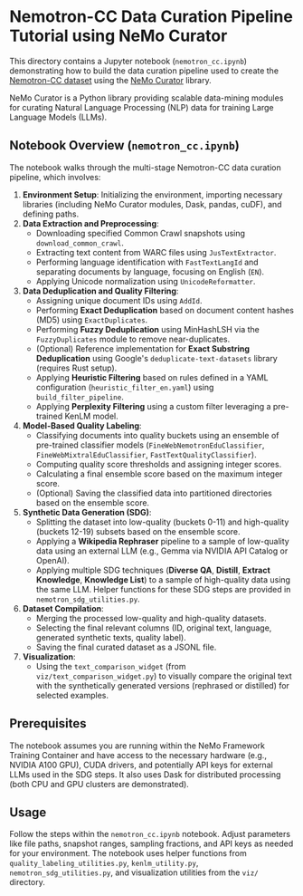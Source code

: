 # Nemotron-CC Data Curation Pipeline Tutorial using NeMo Curator

This directory contains a Jupyter notebook (`nemotron_cc.ipynb`) demonstrating how to build the data curation pipeline used to create the [Nemotron-CC dataset](https://arxiv.org/pdf/2412.02595) using the [NeMo Curator](https://github.com/NVIDIA/NeMo-Curator) library.

NeMo Curator is a Python library providing scalable data-mining modules for curating Natural Language Processing (NLP) data for training Large Language Models (LLMs).

## Notebook Overview (`nemotron_cc.ipynb`)

The notebook walks through the multi-stage Nemotron-CC data curation pipeline, which involves:

1.  **Environment Setup**: Initializing the environment, importing necessary libraries (including NeMo Curator modules, Dask, pandas, cuDF), and defining paths.
2.  **Data Extraction and Preprocessing**:
    *   Downloading specified Common Crawl snapshots using `download_common_crawl`.
    *   Extracting text content from WARC files using `JusTextExtractor`.
    *   Performing language identification with `FastTextLangId` and separating documents by language, focusing on English (`EN`).
    *   Applying Unicode normalization using `UnicodeReformatter`.
3.  **Data Deduplication and Quality Filtering**:
    *   Assigning unique document IDs using `AddId`.
    *   Performing **Exact Deduplication** based on document content hashes (MD5) using `ExactDuplicates`.
    *   Performing **Fuzzy Deduplication** using MinHashLSH via the `FuzzyDuplicates` module to remove near-duplicates.
    *   (Optional) Reference implementation for **Exact Substring Deduplication** using Google's `deduplicate-text-datasets` library (requires Rust setup).
    *   Applying **Heuristic Filtering** based on rules defined in a YAML configuration (`heuristic_filter_en.yaml`) using `build_filter_pipeline`.
    *   Applying **Perplexity Filtering** using a custom filter leveraging a pre-trained KenLM model.
4.  **Model-Based Quality Labeling**:
    *   Classifying documents into quality buckets using an ensemble of pre-trained classifier models (`FineWebNemotronEduClassifier`, `FineWebMixtralEduClassifier`, `FastTextQualityClassifier`).
    *   Computing quality score thresholds and assigning integer scores.
    *   Calculating a final ensemble score based on the maximum integer score.
    *   (Optional) Saving the classified data into partitioned directories based on the ensemble score.
5.  **Synthetic Data Generation (SDG)**:
    *   Splitting the dataset into low-quality (buckets 0-11) and high-quality (buckets 12-19) subsets based on the ensemble score.
    *   Applying a **Wikipedia Rephraser** pipeline to a sample of low-quality data using an external LLM (e.g., Gemma via NVIDIA API Catalog or OpenAI).
    *   Applying multiple SDG techniques (**Diverse QA**, **Distill**, **Extract Knowledge**, **Knowledge List**) to a sample of high-quality data using the same LLM. Helper functions for these SDG steps are provided in `nemotron_sdg_utilities.py`.
6.  **Dataset Compilation**:
    *   Merging the processed low-quality and high-quality datasets.
    *   Selecting the final relevant columns (ID, original text, language, generated synthetic texts, quality label).
    *   Saving the final curated dataset as a JSONL file.
7.  **Visualization**:
    *   Using the `text_comparison_widget` (from `viz/text_comparison_widget.py`) to visually compare the original text with the synthetically generated versions (rephrased or distilled) for selected examples.

## Prerequisites

The notebook assumes you are running within the NeMo Framework Training Container and have access to the necessary hardware (e.g., NVIDIA A100 GPU), CUDA drivers, and potentially API keys for external LLMs used in the SDG steps. It also uses Dask for distributed processing (both CPU and GPU clusters are demonstrated).

## Usage

Follow the steps within the `nemotron_cc.ipynb` notebook. Adjust parameters like file paths, snapshot ranges, sampling fractions, and API keys as needed for your environment. The notebook uses helper functions from `quality_labeling_utilities.py`, `kenlm_utility.py`, `nemotron_sdg_utilities.py`, and visualization utilities from the `viz/` directory.
